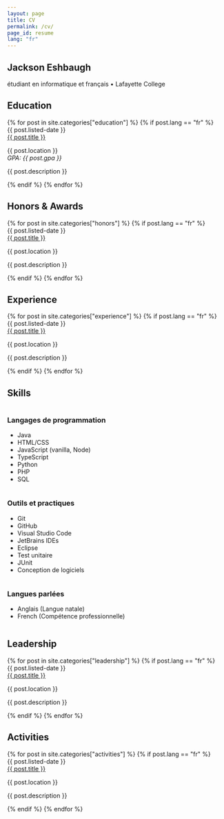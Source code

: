```yaml
---
layout: page
title: CV
permalink: /cv/
page_id: resume
lang: "fr"
---
```


<div class="center">
    <h2>Jackson Eshbaugh</h2>
    <p>étudiant en informatique et français &bull; Lafayette College</p>
</div>

## Education

<div class="timeline">
    {% for post in site.categories["education"] %}
        {% if post.lang == "fr" %}
    <div class="timeline-item">
        <div class="timeline-contents">
            <div class="timeline-date">{{ post.listed-date }}</div>
            <a class="timeline-title" href="{{ post.url }}">{{ post.title }}</a>
            <p>{{ post.location }}<br /><i>GPA: {{ post.gpa }}</i></p>
            <span class="timeline-dot"></span>
            <p>{{ post.description }}</p>
        </div>
    </div>
        {% endif %}
    {% endfor %}
</div>

## Honors & Awards

<div class="timeline">
    {% for post in site.categories["honors"] %}
        {% if post.lang == "fr" %}
    <div class="timeline-item">
        <div class="timeline-contents">
            <div class="timeline-date">{{ post.listed-date }}</div>
            <a class="timeline-title" href="{{ post.url }}">{{ post.title }}</a>
            <p>{{ post.location }}</p>
            <span class="timeline-dot"></span>
            <p>{{ post.description }}</p>
        </div>
    </div>
        {% endif %}
    {% endfor %}
</div>

## Experience

<div class="timeline">
    {% for post in site.categories["experience"] %}
        {% if post.lang == "fr" %}
    <div class="timeline-item">
        <div class="timeline-contents">
            <div class="timeline-date">{{ post.listed-date }}</div>
            <a class="timeline-title" href="{{ post.url }}">{{ post.title }}</a>
            <p>{{ post.location }}</p>
            <span class="timeline-dot"></span>
            <p>{{ post.description }}</p>
        </div>
    </div>
        {% endif %}
    {% endfor %}
</div>

## Skills

<div class="row">
    <div class="column">
        <h3>Langages de programmation</h3>
        <ul class="skill-list">
            <li>Java</li>
            <li>HTML/CSS</li>
            <li>JavaScript (vanilla, Node)</li>
            <li>TypeScript</li>
            <li>Python</li>
            <li>PHP</li>
            <li>SQL</li>
        </ul>
    </div>
    <div class="column">
        <h3>Outils et practiques</h3>
        <ul class="skill-list">
            <li>Git</li>
            <li>GitHub</li>
            <li>Visual Studio Code</li>
            <li>JetBrains IDEs</li>
            <li>Eclipse</li>
            <li>Test unitaire</li>
            <li>JUnit</li>
            <li>Conception de logiciels</li>
        </ul>
    </div>
    <div class="column">
        <h3>Langues parlées</h3>
        <ul class="skill-list">
            <li>Anglais (Langue natale)</li>
            <li>French (Compétence professionnelle)</li>
        </ul>
    </div>
</div>

## Leadership

<div class="timeline">
    {% for post in site.categories["leadership"] %}
        {% if post.lang == "fr" %}
    <div class="timeline-item">
        <div class="timeline-contents">
            <div class="timeline-date">{{ post.listed-date }}</div>
            <a class="timeline-title" href="{{ post.url }}">{{ post.title }}</a>
            <p>{{ post.location }}</p>
            <span class="timeline-dot"></span>
            <p>{{ post.description }}</p>
        </div>
    </div>
        {% endif %}
    {% endfor %}
</div>

## Activities

<div class="timeline">
    {% for post in site.categories["activities"] %}
        {% if post.lang == "fr" %}
    <div class="timeline-item">
        <div class="timeline-contents">
            <div class="timeline-date">{{ post.listed-date }}</div>
            <a class="timeline-title" href="{{ post.url }}">{{ post.title }}</a>
            <p>{{ post.location }}</p>
            <span class="timeline-dot"></span>
            <p>{{ post.description }}</p>
        </div>
    </div>
        {% endif %}
    {% endfor %}
</div>